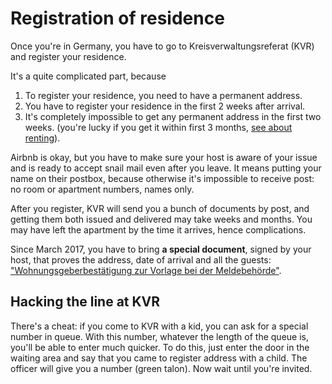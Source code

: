 # Registration of residence

Once you're in Germany, you have to go to Kreisverwaltungsreferat (KVR) and register your residence.

It's a quite complicated part, because

1. To register your residence, you need to have a permanent address.
1. You have to register your residence in the first 2 weeks after arrival.
1. It's completely impossible to get any permanent address in the first two
weeks. (you're lucky if you get it within first 3 months, [see about
renting](./accomodation.md)).

Airbnb is okay, but you have to make sure your host is aware of your issue and
is ready to accept snail mail even after you leave. It means putting your name
on their postbox, because otherwise it's impossible to receive post: no room or
apartment numbers, names only.

After you register, KVR will send you a bunch of documents by post, and getting
them both issued and delivered may take weeks and months. You may have left the
apartment by the time it arrives, hence complications.

Since March 2017, you have to bring **a special document**, signed by your host,
that proves the address, date of arrival and all the guests:
["Wohnungsgeberbestätigung zur Vorlage bei der
Meldebehörde"](https://www.muenchen.de/rathaus/dam/jcr:2c08134d-c663-452b-9eb5-3ce859ba5d37/Wohnungsgeberbest&auml;tigung_Internet.pdf).

## Hacking the line at KVR

There's a cheat: if you come to KVR with a kid, you can ask for a special number
in queue. With this number, whatever the length of the queue is, you'll be able
to enter much quicker. To do this, just enter the door in the waiting area and
say that you came to register address with a child. The officer will give you a
number (green talon). Now wait until you're invited.
